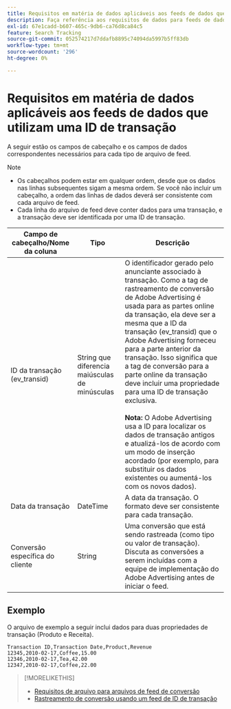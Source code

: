 ```yaml
---
title: Requisitos em matéria de dados aplicáveis aos feeds de dados que utilizam uma ID de transação
description: Faça referência aos requisitos de dados para feeds de dados usando uma ID de transação.
exl-id: 67e1cadd-b607-465c-9db6-ca76d8ca84c5
feature: Search Tracking
source-git-commit: 052574217d7ddafb8895c74094da5997b5ff83db
workflow-type: tm+mt
source-wordcount: '296'
ht-degree: 0%

---
```


# Requisitos em matéria de dados aplicáveis aos feeds de dados que utilizam uma ID de transação

A seguir estão os campos de cabeçalho e os campos de dados correspondentes necessários para cada tipo de arquivo de feed.

>[!NOTE]
>* Os cabeçalhos podem estar em qualquer ordem, desde que os dados nas linhas subsequentes sigam a mesma ordem. Se você não incluir um cabeçalho, a ordem das linhas de dados deverá ser consistente com cada arquivo de feed.
>* Cada linha do arquivo de feed deve conter dados para uma transação, e a transação deve ser identificada por uma ID de transação.

| Campo de cabeçalho/Nome da coluna | Tipo | Descrição |
| ---- | ---- | ---- |
| ID da transação (ev_transid) | String que diferencia maiúsculas de minúsculas | O identificador gerado pelo anunciante associado à transação. Como a tag de rastreamento de conversão de Adobe Advertising é usada para as partes online da transação, ela deve ser a mesma que a ID da transação (ev_transid) que o Adobe Advertising forneceu para a parte anterior da transação. Isso significa que a tag de conversão para a parte online da transação deve incluir uma propriedade para uma ID de transação exclusiva.<br><br>**Nota:** O Adobe Advertising usa a ID para localizar os dados de transação antigos e atualizá-los de acordo com um modo de inserção acordado (por exemplo, para substituir os dados existentes ou aumentá-los com os novos dados). |
| Data da transação | DateTime | A data da transação. O formato deve ser consistente para cada transação. |
| Conversão específica do cliente | String | Uma conversão que está sendo rastreada (como tipo ou valor de transação). Discuta as conversões a serem incluídas com a equipe de implementação do Adobe Advertising antes de iniciar o feed. |

## Exemplo

O arquivo de exemplo a seguir inclui dados para duas propriedades de transação (Produto e Receita).

```
Transaction ID,Transaction Date,Product,Revenue
12345,2010-02-17,Coffee,15.00
12346,2010-02-17,Tea,42.00
12347,2010-02-17,Coffee,22.00
```

>[!MORELIKETHIS]
>
>* [Requisitos de arquivo para arquivos de feed de conversão](feed-file-requirements.md)
>* [Rastreamento de conversão usando um feed de ID de transação](/help/search-social-commerce/tracking/feed-transaction-id.md)
